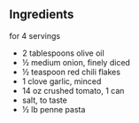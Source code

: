 

## Ingredients

for 4 servings

- 2 tablespoons olive oil
- ½ medium onion, finely diced
- ½ teaspoon red chili flakes
- 1 clove garlic, minced
- 14 oz crushed tomato, 1 can
- salt, to taste
- ½ lb penne pasta

